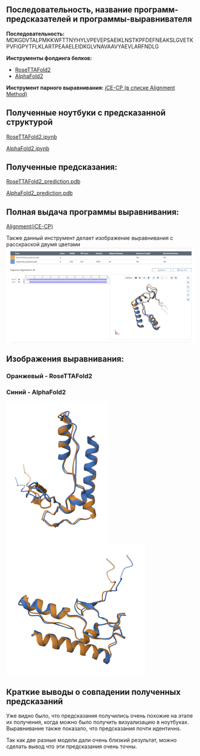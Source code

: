 ## Последовательность, название программ-предсказателей и программы-выравнивателя

**Последовательность:** MDKGDVTALPMKKWFTTNYHYLVPEVEPSAEIKLNSTKPFDEFNEAKSLGVETKPVFIGPYTFLKLARTPEAAELEIDKGLVNAVAAVYAEVLARFNDLG

**Инструменты фолдинга белков:**

- [RoseTTAFold2](https://colab.research.google.com/github/sokrypton/ColabFold/blob/main/RoseTTAFold2.ipynb)
- [AlphaFold2](https://colab.research.google.com/github/sokrypton/ColabFold/blob/main/AlphaFold2.ipynb)

**Инструмент парного выравнивания:** [jCE-CP (в списке Alignment Method)](https://www.rcsb.org/alignment)


## Полученные ноутбуки с предсказанной структурой

[RoseTTAFold2.ipynb](https://github.com/nosikmy/bioinformatics/blob/main/HW_5/RoseTTAFold2/RoseTTAFold2.ipynb)

[AlphaFold2.ipynb](https://github.com/nosikmy/bioinformatics/blob/main/HW_5/AlphaFold2/AlphaFold2.ipynb)

## Полученные предсказания: 

[RoseTTAFold2_prediction.pdb](https://github.com/nosikmy/bioinformatics/blob/main/HW_5/RoseTTAFold2/RoseTTAFold2_prediction.pdb)

[AlphaFold2_prediction.pdb](https://github.com/nosikmy/bioinformatics/blob/main/HW_5/AlphaFold2/AlphaFold2_prediction.pdb)

## Полная выдача программы выравнивания:
[Alignment(jCE-CP)](https://github.com/nosikmy/bioinformatics/blob/main/HW_5/Alignment(jCE-CP))

Также данный инструмент делает изображение выравнивания с расскраской двумя цветами
![alt text](image.png)


## Изображения выравнивания:
### Оранжевый - RoseTTAFold2
### Синий - AlphaFold2

![alt text](<molstar-image (1).png>)
![alt text](molstar-image.png)



## Краткие выводы о совпадении полученных предсказаний

Уже видно было, что предсказания получились очень похожие на этапе их получения, когда можно было получить визуализацию в ноутбуках. Выравнивание также показало, что предсказания почти идентичнs. 

Так как две разные модели дали очень близкий результат, можно сделать вывод что эти предсказания очень точны.

